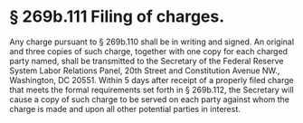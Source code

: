 # § 269b.111   Filing of charges.

Any charge pursuant to § 269b.110 shall be in writing and signed. An original and three copies of such charge, together with one copy for each charged party named, shall be transmitted to the Secretary of the Federal Reserve System Labor Relations Panel, 20th Street and Constitution Avenue NW., Washington, DC 20551. Within 5 days after receipt of a properly filed charge that meets the formal requirements set forth in § 269b.112, the Secretary will cause a copy of such charge to be served on each party against whom the charge is made and upon all other potential parties in interest. 




